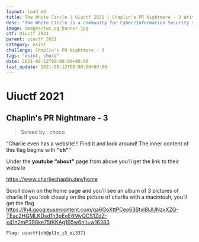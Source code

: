 ```yaml
---
layout: load_md
title: The White Circle | Uiuctf 2021 | Chaplin's PR Nightmare - 3 Writeup
desc: "The White Circle is a community for Cyber/Information Security students, enthusiasts and professionals. You can discuss anything related to Security, share your knowledge with others, get help when you need it and proceed further in your journey with amazing people from all over the world."
image: images/twc_og_banner.jpg
ctf: Uiuctf 2021
parent: uiuctf_2021
category: osint
challenge: Chaplin's PR Nightmare - 3
tags: "osint, choco"
date: 2021-08-12T00:00:00+00:00
last_update: 2021-08-12T00:00:00+00:00
---
```


<h1 class="heading card-title white-text">Uiuctf 2021</h1>

## Chaplin's PR Nightmare - 3
> Solved by : choco

“Charlie even has a website!!! Find it and look around!
The inner content of this flag begins with **"ch"**”

Under the **youtube “about”** page from above you’ll get the link to their website


https://www.charliechaplin.dev/home


Scroll down on the home page and you’ll see an album of 3 pictures of charlie
If you look closely on the picture of charlie with a macintosh, you’ll get the flag
https://lh4.googleusercontent.com/qa6GoXttPCeo63Stxl8lJUNzxXZQ-TEac2HGMLKDsd1h3pEoE6MvQCS1ZdZ-x41n2mP398ke75tKKAg1B5w6niI=w16383


    Flag: uiuctf{ch@pl1n_i5_eL337}


